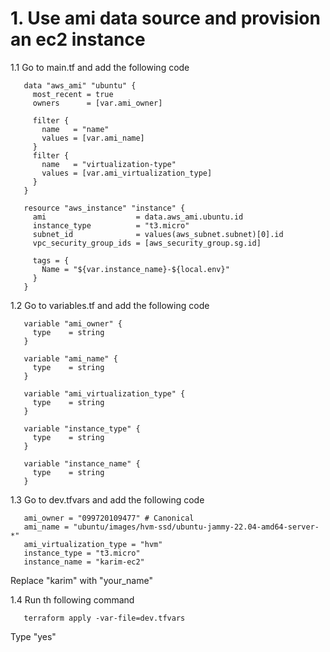 # 1. Use ami data source and provision an ec2 instance

1.1 Go to main.tf and add the following code
```
   data "aws_ami" "ubuntu" {
     most_recent = true
     owners      = [var.ami_owner] 
 
     filter {
       name   = "name"
       values = [var.ami_name]
     }
     filter {
       name   = "virtualization-type"
       values = [var.ami_virtualization_type]
     }
   }

   resource "aws_instance" "instance" {
     ami                    = data.aws_ami.ubuntu.id
     instance_type          = "t3.micro"
     subnet_id              = values(aws_subnet.subnet)[0].id
     vpc_security_group_ids = [aws_security_group.sg.id]

     tags = {
       Name = "${var.instance_name}-${local.env}"
     }
   }
```

1.2 Go to variables.tf and add the following code
```
   variable "ami_owner" {
     type    = string
   }

   variable "ami_name" {
     type    = string
   }

   variable "ami_virtualization_type" {
     type    = string
   }

   variable "instance_type" {
     type    = string
   }

   variable "instance_name" {
     type    = string
   }
```


1.3 Go to dev.tfvars and add the following code
```
   ami_owner = "099720109477" # Canonical  
   ami_name = "ubuntu/images/hvm-ssd/ubuntu-jammy-22.04-amd64-server-*"
   ami_virtualization_type = "hvm"
   instance_type = "t3.micro"
   instance_name = "karim-ec2"
```
Replace "karim" with "your_name"

1.4 Run th following command
```
   terraform apply -var-file=dev.tfvars
```
Type "yes"